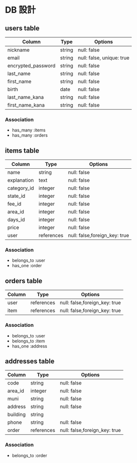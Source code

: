 # DB 設計

## users table

| Column             | Type        | Options                      |
|--------------------|-------------|------------------------------|
| nickname           | string      | null: false                  |
| email              | string      | null: false, unique: true    |
| encrypted_password | string      | null: false                  |
| last_name          | string      | null: false                  |
| first_name         | string      | null: false                  |
| birth              | date        | null: false                  |
| last_name_kana     | string      | null: false                  |
| first_name_kana    | string      | null: false                  |

### Association

* has_many :items
* has_many :orders

## items table

| Column        | Type        | Options                         |
|---------------|-------------|---------------------------------|
| name          | string      | null: false                     |
| explanation   | text        | null: false                     |
| category_id   | integer     | null: false                     |
| state_id      | integer     | null: false                     |
| fee_id        | integer     | null: false                     |
| area_id       | integer     | null: false                     |
| days_id       | integer     | null: false                     |
| price         | integer     | null: false                     |
| user          | references  | null: false,foreign_key: true   |

### Association

- belongs_to :user
- has_one :order

## orders table

| Column      | Type         | Options                          |
|-------------|--------------|----------------------------------|
| user        | references   | null: false,foreign_key: true    |
| item        | references   | null: false,foreign_key: true    |

### Association

- belongs_to :user
- belongs_to :item
- has_one    :address

## addresses table

| Column      | Type         | Options                         |
|-------------|--------------|---------------------------------|
| code        | string       | null: false                     |
| area_id     | integer      | null: false                     |
| muni        | string       | null: false                     |
| address     | string       | null: false                     |
| building    | string       |                                 |
| phone       | string       | null: false                     |
| order       | references    | null: false,foreign_key: true   |

### Association

- belongs_to :order
